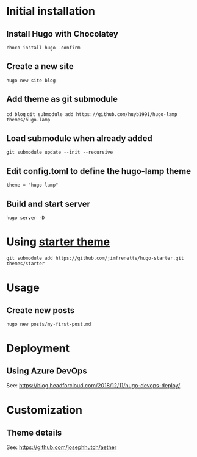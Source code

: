 # Initial installation

## Install Hugo with Chocolatey
`choco install hugo -confirm`

## Create a new site
`hugo new site blog`

## Add theme as git submodule
`cd blog`
`git submodule add https://github.com/huyb1991/hugo-lamp themes/hugo-lamp`

## Load submodule when already added
`git submodule update --init --recursive`

## Edit config.toml to define the hugo-lamp theme
`theme = "hugo-lamp"`

## Build and start server
`hugo server -D`



# Using [starter theme](https://themes.gohugo.io/hugo-starter/)
`git submodule add https://github.com/jimfrenette/hugo-starter.git themes/starter`



# Usage

## Create new posts
`hugo new posts/my-first-post.md`


# Deployment

## Using Azure DevOps
See: https://blog.headforcloud.com/2018/12/11/hugo-devops-deploy/


# Customization

## Theme details
See: https://github.com/josephhutch/aether